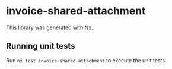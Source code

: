 # invoice-shared-attachment

This library was generated with [Nx](https://nx.dev).

## Running unit tests

Run `nx test invoice-shared-attachment` to execute the unit tests.
